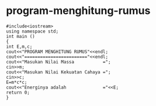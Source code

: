 # program-menghitung-rumus

    #include<iostream>
    using namespace std;
    int main ()
    {
    int E,m,c;
    cout<<"PROGRAM MENGHITUNG RUMUS"<<endl;
    cout<<"========================"<<endl;
    cout<<"Masukan Nilai Massa           =";
    cin>>m;
    cout<<"Masukan Nilai Kekuatan Cahaya =";
    cin>>c;
    E=m*c*c;
    cout<<"Energinya adalah              ="<<E;
    return 0;
    }
